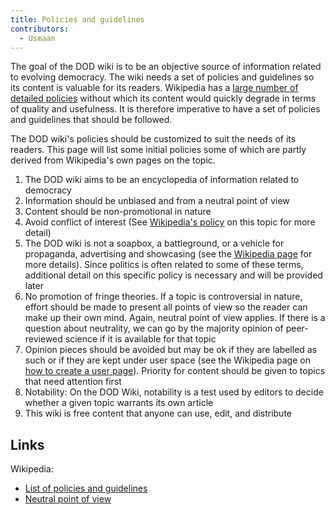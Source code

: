 ```yaml
---
title: Policies and guidelines
contributors:
  - Usmaan
---
```


The goal of the DOD wiki is to be an objective source of information
related to evolving democracy. The wiki needs a set of policies and
guidelines so its content is valuable for its readers. Wikipedia has a
[large number of detailed
policies](https://en.wikipedia.org/wiki/Wikipedia:List_of_policies_and_guidelines)
without which its content would quickly degrade in terms of quality and
usefulness. It is therefore imperative to have a set of policies and
guidelines that should be followed.

The DOD wiki's policies should be customized to suit the needs of its
readers. This page will list some initial policies some of which are
partly derived from Wikipedia's own pages on the topic.

1.  The DOD wiki aims to be an encyclopedia of information related to
    democracy
2.  Information should be unbiased and from a neutral point of view
3.  Content should be non-promotional in nature
4.  Avoid conflict of interest (See [Wikipedia's
    policy](https://en.wikipedia.org/wiki/Wikipedia:Conflict_of_interest)
    on this topic for more detail)
5.  The DOD wiki is not a soapbox, a battleground, or a vehicle for
    propaganda, advertising and showcasing (see the [Wikipedia
    page](https://en.wikipedia.org/wiki/Wikipedia:What_Wikipedia_is_not#Wikipedia_is_not_a_soapbox_or_means_of_promotion)
    for more details). Since politics is often related to some of these
    terms, additional detail on this specific policy is necessary and
    will be provided later
6.  No promotion of fringe theories. If a topic is controversial in
    nature, effort should be made to present all points of view so the
    reader can make up their own mind. Again, neutral point of view
    applies. If there is a question about neutrality, we can go by the
    majority opinion of peer-reviewed science if it is available for
    that topic
7.  Opinion pieces should be avoided but may be ok if they are labelled
    as such or if they are kept under user space (see the Wikipedia page
    on [how to create a user
    page](https://en.wikipedia.org/wiki/Wikipedia:How_to_use_your_user_space)).
    Priority for content should be given to topics that need attention
    first
8.  Notability: On the DOD Wiki, notability is a test used by editors to
    decide whether a given topic warrants its own article
9.  This wiki is free content that anyone can use, edit, and distribute

## Links

Wikipedia:  

- [List of policies and
  guidelines](https://en.wikipedia.org/wiki/Wikipedia:List_of_policies_and_guidelines)
- [Neutral point of
  view](https://en.wikipedia.org/wiki/Wikipedia:Neutral_point_of_view)
